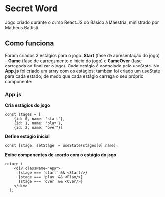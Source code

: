 # Secret Word
Jogo criado durante o curso React.JS do Básico a Maestria, ministrado por Matheus Battisti.

## Como funciona
Foram criados 3 estágios para o jogo: **Start** (fase de apresentação do jogo) - **Game** (fase de carregamento e início do jogo) e **GameOver** (fase carregada ao finalizar o jogo).
Cada estágio é controlado pelo useState. 
No **App.js** foi criado um array com os estágios; também foi criado um useState para cada estado; de modo que cada estágio carrega o seu próprio componente:

### App.js

**Cria estágios do jogo**

```
const stages = [
    {id: 0, name: 'start'},
    {id: 1, name: 'play'},
    {id: 2, name: "over"}]
```

**Define estágio inicial**

`const [stage, setStage] = useState(stages[0].name);`

**Exibe componentes de acordo com o estágio do jogo**

```
return (
    <div className="App">
      {stage === 'start' && <Start/>}
      {stage === 'play' && <Play/>}
      {stage === 'over' && <Over/>}
    </div>
  );
```
